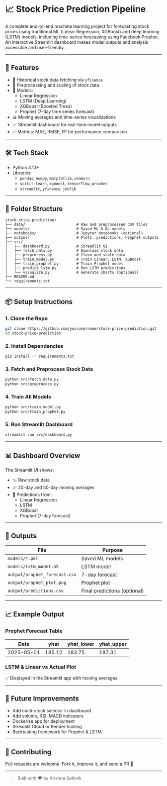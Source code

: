 # 📈 Stock Price Prediction Pipeline

A complete end-to-end machine learning project for forecasting stock prices using traditional ML (Linear Regression, XGBoost) and deep learning (LSTM) models, including time-series forecasting using Facebook Prophet. An interactive Streamlit dashboard makes model outputs and analysis accessible and user-friendly.

---

## 🚀 Features

- 🔁 Historical stock data fetching via `yfinance`
- 🧹 Preprocessing and scaling of stock data
- 🤖 Models:
  - Linear Regression
  - LSTM (Deep Learning)
  - XGBoost (Boosted Trees)
  - Prophet (7-day time series forecast)
- 📊 Moving averages and time-series visualizations
- 📈 Streamlit dashboard for real-time model outputs
- ✅ Metrics: MAE, RMSE, R² for performance comparison

---

## 🛠 Tech Stack

- Python 3.10+
- Libraries:
  - `pandas`, `numpy`, `matplotlib`, `seaborn`
  - `scikit-learn`, `xgboost`, `tensorflow`, `prophet`
  - `streamlit`, `yfinance`, `joblib`

---

## 📁 Folder Structure

```
stock-price-prediction/
├── data/                       # Raw and preprocessed CSV files
├── models/                     # Saved ML & DL models
├── notebooks/                  # Jupyter Notebooks (optional)
├── output/                     # Plots, predictions, Prophet outputs
├── src/
│   ├── dashboard.py            # Streamlit UI
│   ├── fetch_data.py           # Download stock data
│   ├── preprocess.py           # Clean and scale data
│   ├── train_model.py          # Train Linear, LSTM, XGBoost
│   ├── train_prophet.py        # Train Prophet model
│   ├── predict_lstm.py         # Run LSTM predictions
│   └── visualize.py            # Generate charts (optional)
├── README.md
└── requirements.txt
```

---

## 📦 Setup Instructions

### 1. Clone the Repo

```bash
git clone https://github.com/yourusername/stock-price-prediction.git
cd stock-price-prediction
```

### 2. Install Dependencies

```bash
pip install -r requirements.txt
```

### 3. Fetch and Preprocess Stock Data

```bash
python src/fetch_data.py
python src/preprocess.py
```

### 4. Train All Models

```bash
python src/train_model.py
python src/train_prophet.py
```

### 5. Run Streamlit Dashboard

```bash
streamlit run src/dashboard.py
```

---

## 📊 Dashboard Overview

The Streamlit UI shows:
- 📉 Raw stock data
- 📈 20-day and 50-day moving averages
- 🔮 Predictions from:
  - Linear Regression
  - LSTM
  - XGBoost
  - Prophet (7-day forecast)

---

## 📁 Outputs

| File | Purpose |
|------|---------|
| `models/*.pkl` | Saved ML models |
| `models/lstm_model.h5` | LSTM model |
| `output/prophet_forecast.csv` | 7-day forecast |
| `output/prophet_plot.png` | Prophet plot |
| `output/predictions.csv` | Final predictions (optional) |

---

## 📈 Example Output

### Prophet Forecast Table

| Date       | yhat     | yhat_lower | yhat_upper |
|------------|----------|------------|------------|
| 2025-05-01 | 185.12   | 183.75     | 187.31     |

### LSTM & Linear vs Actual Plot  
✅ Displayed in the Streamlit app with moving averages.

---

## 🔮 Future Improvements

- Add multi-stock selector in dashboard
- Add volume, RSI, MACD indicators
- Dockerize app for deployment
- Streamlit Cloud or Render hosting
- Backtesting framework for Prophet & LSTM

---

## 🤝 Contributing

Pull requests are welcome. Fork it, improve it, and send a PR 🚀

---

> Built with ❤️ by Krishna Sathvik
